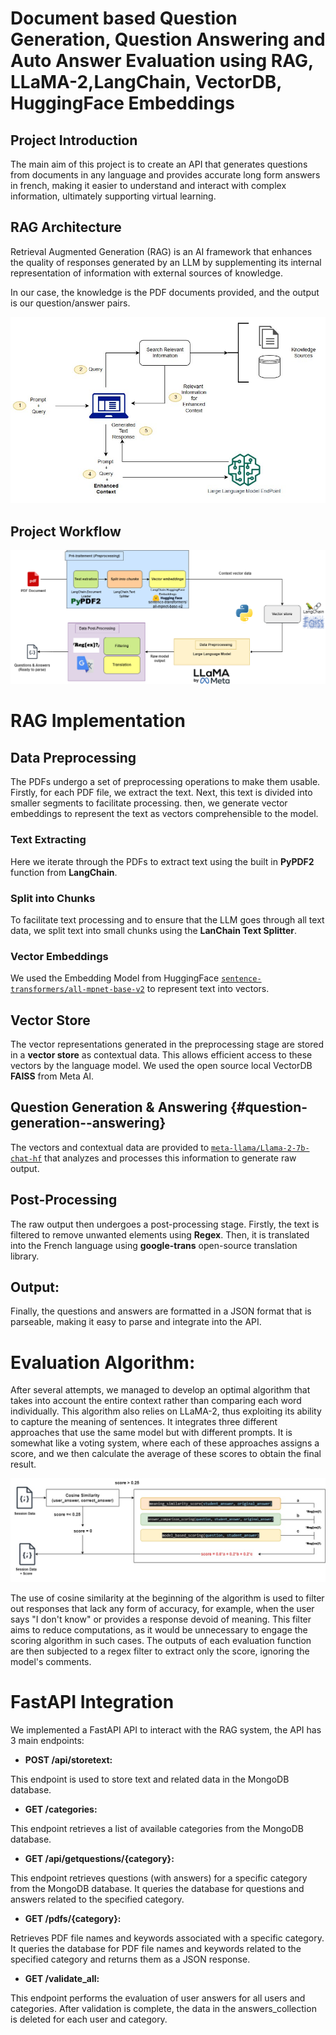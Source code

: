 # Document based Question Generation, Question Answering and Auto Answer Evaluation using RAG, LLaMA-2,LangChain, VectorDB, HuggingFace Embeddings

## Project Introduction

The main aim of this project is to create an API that generates
questions from documents in any language and provides accurate long form
answers in french, making it easier to understand and interact with
complex information, ultimately supporting virtual learning.

## RAG Architecture

Retrieval Augmented Generation (RAG) is an AI framework that enhances
the quality of responses generated by an LLM by supplementing its
internal representation of information with external sources of
knowledge.

In our case, the knowledge is the PDF documents provided, and the output
is our question/answer pairs.

![alt](https://github.com/ussa24/document-based-qa/blob/main/images/rag.jpg?raw=true)


## Project Workflow

![alt](https://github.com/ussa24/document-based-qa/blob/main/images/workflow-libs.png?raw=true)

# RAG Implementation

## Data Preprocessing

The PDFs undergo a set of preprocessing operations to make them usable.
Firstly, for each PDF file, we extract the text. Next, this text is
divided into smaller segments to facilitate processing. then, we
generate vector embeddings to represent the text as vectors
comprehensible to the model.

### Text Extracting

Here we iterate through the PDFs to extract text using the built in
**PyPDF2** function from **LangChain**.

### Split into Chunks

To facilitate text processing and to ensure that the LLM goes through
all text data, we split text into small chunks using the **LanChain Text
Splitter**.

### Vector Embeddings

We used the Embedding Model from HuggingFace
[`sentence-transformers/all-mpnet-base-v2`](https://huggingface.co/sentence-transformers/all-mpnet-base-v2)
to represent text into vectors.

## Vector Store

The vector representations generated in the preprocessing stage are
stored in a **vector store** as contextual data. This allows efficient
access to these vectors by the language model. We used the open source
local VectorDB **FAISS** from Meta AI.

## Question Generation & Answering {#question-generation--answering}

The vectors and contextual data are provided to
[`meta-llama/Llama-2-7b-chat-hf`](https://huggingface.co/meta-llama/Llama-2-7b-chat-hf)
that analyzes and processes this information to generate raw output.

## Post-Processing

The raw output then undergoes a post-processing stage. Firstly, the text
is filtered to remove unwanted elements using **Regex**. Then, it is
translated into the French language using **google-trans** open-source
translation library.

## Output:

Finally, the questions and answers are formatted in a JSON format that
is parseable, making it easy to parse and integrate into the API.

# Evaluation Algorithm:

After several attempts, we managed to develop an optimal algorithm that
takes into account the entire context rather than comparing each word
individually. This algorithm also relies on LLaMA-2, thus exploiting its
ability to capture the meaning of sentences. It integrates three
different approaches that use the same model but with different prompts.
It is somewhat like a voting system, where each of these approaches
assigns a score, and we then calculate the average of these scores to
obtain the final result.

![alt](https://github.com/ussa24/document-based-qa/blob/main/images/eval.png?raw=true)

The use of cosine similarity at the beginning of the algorithm is used
to filter out responses that lack any form of accuracy, for example,
when the user says \"I don't know\" or provides a response devoid of
meaning. This filter aims to reduce computations, as it would be
unnecessary to engage the scoring algorithm in such cases. The outputs
of each evaluation function are then subjected to a regex filter to
extract only the score, ignoring the model's comments.

# FastAPI Integration

We implemented a FastAPI API to interact with the RAG system, the API
has 3 main endpoints:

- **POST /api/storetext:**

This endpoint is used to store text and related data in the MongoDB
database.

- **GET /categories:**

This endpoint retrieves a list of available categories from the MongoDB
database.

- **GET /api/getquestions/{category}:**

This endpoint retrieves questions (with answers) for a specific category
from the MongoDB database. It queries the database for questions and
answers related to the specified category.

- **GET /pdfs/{category}:**

Retrieves PDF file names and keywords associated with a specific
category. It queries the database for PDF file names and keywords
related to the specified category and returns them as a JSON response.

- **GET /validate_all:**

This endpoint performs the evaluation of user answers for all users and
categories. After validation is complete, the data in the
answers_collection is deleted for each user and category.

